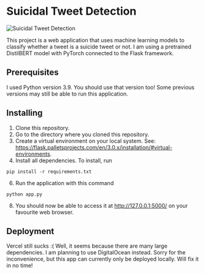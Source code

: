 # Suicidal Tweet Detection
![Suicidal Tweet Detection](https://snipboard.io/7VKwub.jpg)

This project is a web application that uses machine learning models to classify whether a tweet is a suicide tweet or not. I am using a pretrained DistilBERT model with PyTorch connected to the Flask framework.

## Prerequisites
I used Python version 3.9. You should use that version too! Some previous versions may still be able to run this application.

## Installing
1. Clone this repository.
2. Go to the directory where you cloned this repository.
3. Create a virtual environment on your local system. See: https://flask.palletsprojects.com/en/3.0.x/installation/#virtual-environments.
4. Install all dependencies. To install, run
```
pip install -r requirements.txt
```
6. Run the application with this command
```
python app.py
```
8. You should now be able to access it at http://127.0.0.1:5000/ on your favourite web browser.

## Deployment
Vercel still sucks :( Well, it seems because there are many large dependencies. I am planning to use DigitalOcean instead. Sorry for the inconvenience, but this app can currently only be deployed locally. Will fix it in no time!
